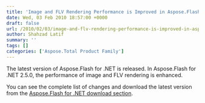 ```yaml
---
title: 'Image and FLV Rendering Performance is Improved in Aspose.Flash for .NET.'
date: Wed, 03 Feb 2010 18:57:00 +0000
draft: false
url: /2010/02/03/image-and-flv-rendering-performance-is-improved-in-aspose-flash-for-net/
author: Shahzad Latif
summary: ''
tags: []
categories: ['Aspose.Total Product Family']
---
```


The latest version of Aspose.Flash for .NET is released. In Aspose.Flash for .NET 2.5.0, the performance of image and FLV rendering is enhanced.  
  
You can see the complete list of changes and download the latest version from the [Aspose.Flash for .NET download section][1].




[1]: http://www.aspose.com/community/files/51/.net-components/aspose.flash-for-.net/default.aspx




